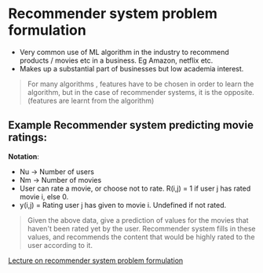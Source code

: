 # Recommender system problem formulation

* Very common use of ML algorithm in the industry to recommend products / movies etc in a business. Eg Amazon, netflix etc.
* Makes up a substantial part of businesses but low academia interest.

> For many algorithms , features have to be chosen in order to learn the algorithm, but in the case of recommender systems, it is the opposite. (features are learnt from the algorithm)

## Example Recommender system predicting movie ratings:

**Notation**:
* Nu -> Number of users
* Nm -> Number of movies
* User can rate a movie, or choose not to rate. R(i,j) = 1 if user j has rated movie i, else 0.
* y(i,j) = Rating user j has given to movie i. Undefined if not rated.
  

> Given the above data, give a prediction of values for the movies that haven't been rated yet by the user.
> Recommender system fills in these values, and recommends the content that would be highly rated to the user according to it.

[Lecture on recommender system problem formulation](https://www.coursera.org/learn/machine-learning/lecture/Rhg6r/problem-formulation)